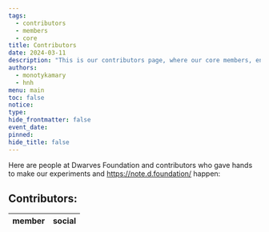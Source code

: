 ```yaml
---
tags:
  - contributors
  - members
  - core
title: Contributors
date: 2024-03-11
description: "This is our contributors page, where our core members, engineers, and community help to give hand to our research, our field notes, and this site: https://note.d.foundation/."
authors:
  - monotykamary
  - hnh
menu: main
toc: false
notice: 
type: 
hide_frontmatter: false
event_date: 
pinned: 
hide_title: false
---
```

Here are people at Dwarves Foundation and contributors who gave hands to make our experiments and https://note.d.foundation/ happen:

## Contributors:
| member | social |
| ------ | ------ |

